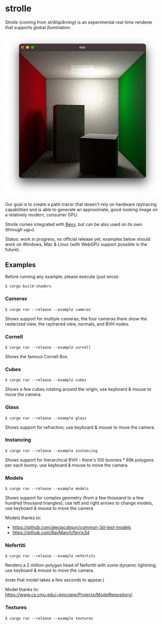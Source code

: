 # strolle

Strolle (coming from _strålspårning_) is an experimental real-time renderer that
supports global illumination:

![1.png](_readme/1.png)

Our goal is to create a path-tracer that doesn't rely on hardware raytracing
capabilities and is able to generate an approximate, good-looking image on a 
relatively modern, consumer GPU.

Strolle comes integrated with [Bevy](https://bevyengine.org/), but can be also
used on its own (through `wgpu`).

Status: work in progress, no official release yet; examples below should work on
Windows, Mac & Linux (with WebGPU support possible in the future).

## Examples

Before running any example, please execute (just once):

``` shell
$ cargo build-shaders
```

### Cameras

``` shell
$ cargo run --release --example cameras
```

Shows support for multiple cameras; the four cameras there show the rasterized
view, the raytraced view, normals, and BVH nodes.

### Cornell

``` shell
$ cargo run --release --example cornell
```

Shows the famous Cornell Box.

### Cubes

``` shell
$ cargo run --release --example cubes
```

Shows a few cubes rotating around the origin; use keyboard & mouse to move the
camera.

### Glass

``` shell
$ cargo run --release --example glass
```

Shows support for refraction; use keyboard & mouse to move the camera.

### Instancing

``` shell
$ cargo run --release --example instancing
```

Shows support for hierarchical BVH - there's 100 bunnies * 69k polygons per each
bunny; use keyboard & mouse to move the camera.

### Models

``` shell
$ cargo run --release --example models
```

Shows support for complex geometry (from a few thousand to a few hundred
thousand triangles); use left and right arrows to change models, use keyboard &
mouse to move the camera.

Models thanks to:
- https://github.com/alecjacobson/common-3d-test-models
- https://github.com/RayMarch/ferris3d

### Nefertiti

``` shell
$ cargo run --release --example nefertiti
```

Renders a 2 million-polygon head of Nefertiti with some dynamic lightning; use
keyboard & mouse to move the camera.

(note that model takes a few seconds to appear.)

Model thanks to: https://www.cs.cmu.edu/~kmcrane/Projects/ModelRepository/.

### Textures

``` shell
$ cargo run --release --example textures
```
